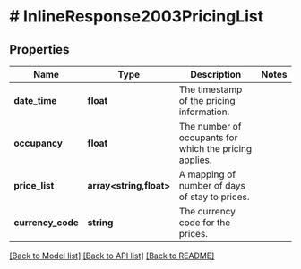 # # InlineResponse2003PricingList

## Properties

Name | Type | Description | Notes
------------ | ------------- | ------------- | -------------
**date_time** | **float** | The timestamp of the pricing information. |
**occupancy** | **float** | The number of occupants for which the pricing applies. |
**price_list** | **array<string,float>** | A mapping of number of days of stay to prices. |
**currency_code** | **string** | The currency code for the prices. |

[[Back to Model list]](../../README.md#models) [[Back to API list]](../../README.md#endpoints) [[Back to README]](../../README.md)
